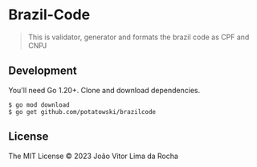 # Brazil-Code

> This is validator, generator and formats the brazil code as CPF and CNPJ

## Development

You'll need Go 1.20+. Clone and download dependencies.

```shell
$ go mod download
$ go get github.com/potatowski/brazilcode
```

## License

The MIT License © 2023 João Vitor Lima da Rocha
